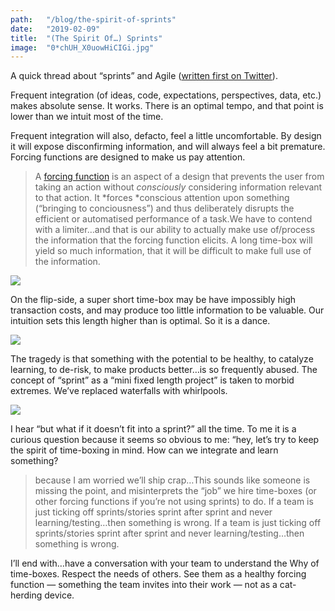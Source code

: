 ```yaml
---
path:	"/blog/the-spirit-of-sprints"
date:	"2019-02-09"
title:	"(The Spirit Of…) Sprints"
image:	"0*chUH_X0uowHiCIGi.jpg"
---
```


A quick thread about “sprints” and Agile ([written first on Twitter](https://twitter.com/johncutlefish/status/1093593952421203968)).

Frequent integration (of ideas, code, expectations, perspectives, data, etc.) makes absolute sense. It works. There is an optimal tempo, and that point is lower than we intuit most of the time.

Frequent integration will also, defacto, feel a little uncomfortable. By design it will expose disconfirming information, and will always feel a bit premature. Forcing functions are designed to make us pay attention.


> A [forcing function](https://www.interaction-design.org/literature/topics/forcing-function "What is Forcing Function?") is an aspect of a design that prevents the user from taking an action without *consciously* considering information relevant to that action. It *forces *conscious attention upon something (“bringing to conciousness”) and thus deliberately disrupts the efficient or automatised performance of a task.We have to contend with a limiter…and that is our ability to actually make use of/process the information that the forcing function elicits. A long time-box will yield so much information, that it will be difficult to make full use of the information.

![](/images/0*chUH_X0uowHiCIGi.jpg)

On the flip-side, a super short time-box may be have impossibly high transaction costs, and may produce too little information to be valuable. Our intuition sets this length higher than is optimal. So it is a dance.

![](/images/0*OjTxno2kX8rHVcRJ.jpg)

The tragedy is that something with the potential to be healthy, to catalyze learning, to de-risk, to make products better…is so frequently abused. The concept of “sprint” as a “mini fixed length project” is taken to morbid extremes. We’ve replaced waterfalls with whirlpools.

![](/images/0*wcD3CjCvUEcbzve_.jpg)

I hear “but what if it doesn’t fit into a sprint?” all the time. To me it is a curious question because it seems so obvious to me: “hey, let’s try to keep the spirit of time-boxing in mind. How can we integrate and learn something?


> because I am worried we’ll ship crap…This sounds like someone is missing the point, and misinterprets the “job” we hire time-boxes (or other forcing functions if you’re not using sprints) to do. If a team is just ticking off sprints/stories sprint after sprint and never learning/testing…then something is wrong. If a team is just ticking off sprints/stories sprint after sprint and never learning/testing…then something is wrong.

I’ll end with…have a conversation with your team to understand the Why of time-boxes. Respect the needs of others. See them as a healthy forcing function — something the team invites into their work — not as a cat-herding device.

